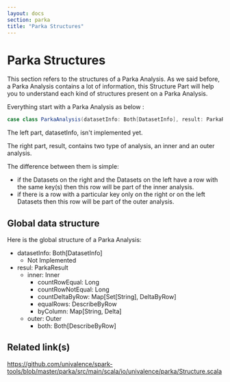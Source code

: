 ```yaml
---
layout: docs
section: parka
title: "Parka Structures"
---
```


# Parka Structures

This section refers to the structures of a Parka Analysis. As we said before, a Parka Analysis contains a lot of information, this Structure Part will help you to understand each kind of structures present on a Parka Analysis.

Everything start with a Parka Analysis as below :

````scala
case class ParkaAnalysis(datasetInfo: Both[DatasetInfo], result: ParkaResult)
````

The left part, datasetInfo, isn't implemented yet.

The right part, result, contains two type of analysis, an inner and an outer analysis. 

The difference between them is simple: 
- if the Datasets on the right and the Datasets on the left have a row with the same key(s) then this row will be part of the inner analysis. 
- if there is a row with a particular key only on the right or on the left Datasets then this row will be part of the outer analysis.

## Global data structure

Here is the global structure of a Parka Analysis:

- datasetInfo: Both[DatasetInfo]
   - Not Implemented
- resul: ParkaResult
    - inner: Inner
        - countRowEqual: Long
        - countRowNotEqual: Long
        - countDeltaByRow: Map[Set[String], DeltaByRow]
        - equalRows: DescribeByRow
        - byColumn: Map[String, Delta]
    - outer: Outer
        - both: Both[DescribeByRow]

## Related link(s)

https://github.com/univalence/spark-tools/blob/master/parka/src/main/scala/io/univalence/parka/Structure.scala
